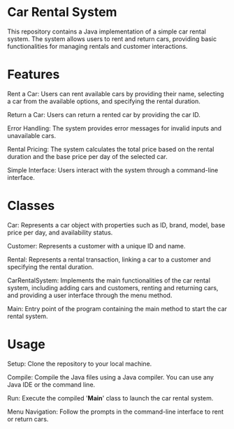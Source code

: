 # Car Rental System

This repository contains a Java implementation of a simple car rental system. The system allows users to rent and return cars, providing basic functionalities for managing rentals and customer interactions.

# Features
Rent a Car: Users can rent available cars by providing their name, selecting a car from the available options, and specifying the rental duration.

Return a Car: Users can return a rented car by providing the car ID.

Error Handling: The system provides error messages for invalid inputs and unavailable cars.

Rental Pricing: The system calculates the total price based on the rental duration and the base price per day of the selected car.

Simple Interface: Users interact with the system through a command-line interface.

# Classes
Car: Represents a car object with properties such as ID, brand, model, base price per day, and availability status.

Customer: Represents a customer with a unique ID and name.

Rental: Represents a rental transaction, linking a car to a customer and specifying the rental duration.

CarRentalSystem: Implements the main functionalities of the car rental system, including adding cars and customers, renting and returning cars, and providing a user interface through the menu method.

Main: Entry point of the program containing the main method to start the car rental system.

# Usage

Setup: Clone the repository to your local machine.

Compile: Compile the Java files using a Java compiler. You can use any Java IDE or the command line.

Run: Execute the compiled '**Main**' class to launch the car rental system.

Menu Navigation: Follow the prompts in the command-line interface to rent or return cars.
